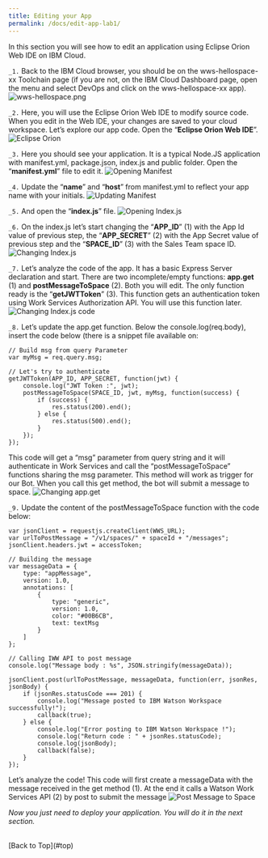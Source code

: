 ```yaml
---
title: Editing your App
permalink: /docs/edit-app-lab1/
---
```


<a name="top"/>

In this section you will see how to edit an application using Eclipse Orion Web IDE on IBM Cloud.

`_1.` Back to the IBM Cloud browser, you should be on the wws-hellospace-xx Toolchain page (if you are not, on the IBM Cloud Dashboard page, open the menu and select DevOps and click on the wws-hellospace-xx app).
![wws-hellospace.png](../images/lab1/wws-hellospace.png)

`_2.` Here, you will use the Eclipse Orion Web IDE to modify source code. When you edit in the Web IDE, your changes are saved to your cloud workspace. Let’s explore our app code. Open the “**Eclipse Orion Web IDE**”.
![Eclipse Orion](../images/lab1/eclipse-orion.png)

`_3.` Here you should see your application. It is a typical Node.JS application with manifest.yml, package.json, index.js and public folder. Open the “**manifest.yml**” file to edit it.
![Opening Manifest](../images/lab1/manifest-yml.png)

`_4.` Update the “**name**” and “**host**” from manifest.yml to reflect your app name with your initials.
![Updating Manifest](../images/lab1/update-manifest-lab1.png)

`_5.` And open the “**index.js**” file.
![Opening Index.js](../images/lab1/indexjs-lab1.png)

`_6.` On the index.js let’s start changing the “**APP_ID**” (1) with the App Id value of previous step,  the “**APP_SECRET**” (2) with the App Secret value of previous step and the “**SPACE_ID**” (3) with the Sales Team space ID.  
![Changing Index.js](../images/lab1/changing-index-lab1.png)

`_7.` Let’s analyze the code of the app. It has a basic Express Server declaration and start. There are two incomplete/empty functions: **app.get** (1) and **postMessageToSpace** (2). Both you will edit. The only function ready is the “**getJWTToken**” (3). This function gets an authentication token using Work Services Authorization API. You will use this function later.
![Changing Index.js code](../images/lab1/indexjs-code.png)

`_8.` Let’s update the app.get function. Below the console.log(req.body), insert the code below (there is a snippet file available on:
```
// Build msg from query Parameter
var myMsg = req.query.msg;

// Let's try to authenticate
getJWTToken(APP_ID, APP_SECRET, function(jwt) {
	console.log("JWT Token :", jwt);
	postMessageToSpace(SPACE_ID, jwt, myMsg, function(success) {
		if (success) {
			res.status(200).end();
		} else {
			res.status(500).end();
		}
	});
});
```  
This code will get a “msg” parameter from query string and it will authenticate in Work Services and call the “postMessageToSpace” functions sharing the msg parameter. This method will work as trigger for our Bot. When you call this get method, the bot will submit a message to space.
![Changing app.get](../images/lab1/appget-lab1.png)

`_9.` Update the content of the postMessageToSpace function with the code below:
```
var jsonClient = requestjs.createClient(WWS_URL);
var urlToPostMessage = "/v1/spaces/" + spaceId + "/messages";
jsonClient.headers.jwt = accessToken;

// Building the message
var messageData = {
    type: "appMessage",
    version: 1.0,
    annotations: [
        {
            type: "generic",
            version: 1.0,
            color: "#00B6CB",
            text: textMsg
        }
    ]
};

// Calling IWW API to post message
console.log("Message body : %s", JSON.stringify(messageData));

jsonClient.post(urlToPostMessage, messageData, function(err, jsonRes, jsonBody) {
    if (jsonRes.statusCode === 201) {
        console.log("Message posted to IBM Watson Workspace successfully!");
        callback(true);
    } else {
        console.log("Error posting to IBM Watson Workspace !");
        console.log("Return code : " + jsonRes.statusCode);
        console.log(jsonBody);
        callback(false);
    }
});
```
Let’s analyze the code! This code will first create a messageData with the message received in the get method (1). At the end it calls a Watson Work Services API (2) by post to submit the message
![Post Message to Space](../images/lab1/postmsgtospace.png)

*Now you just need to deploy your application. You will do it in the next section.*

<br/>
[Back to Top](#top)  

